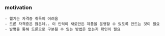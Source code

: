 
### motivation
```
- 헬기는 자격증 취득이 어려움
- 드론 자격증은 많은데.. 이 인력이 새로만든 제품을 운영할 수 있도록 만드는 것이 필요
- 발명을 통해 드론으로 구분될 수 있는 방법은 없는지 확인이 필요

```
